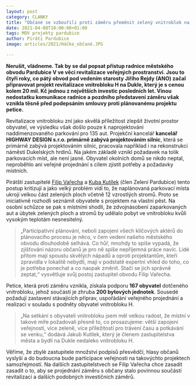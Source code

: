 ```yaml
---
layout: post
category: CLANKY
title: "Občané se vzbouřili proti záměru přeměnit zelený vnitroblok na parkoviště. Mají naši podporu"
date: 2021-04-08T10:00:00+01:00
tags: MOV projekty pardubice
author: Piráti Pardubice
image: articles/2021/Háčko_občané.JPG

---
```


**Nerušit, vládneme. Tak by se dal popsat přístup radnice městského obvodu Pardubice V ve věci revitalizace veřejných prostranství. 
Jsou to čtyři roky, co pátý obvod pod vedením starosty Jiřího Rejdy (ANO) začal připravovat projekt revitalizace vnitrobloku H na Dukle, 
který je s cenou kolem 20 mil. Kč jednou z největších investic posledních let. 
Vinou nedostatku komunikace radnice a pozdního představení záměru však vznikla těsně před podepsáním smlouvy proti plánovanému projektu petice.**

Revitalizace vnitrobloku zní jako skvělá příležitost zlepšit životní prostor obyvatel, ve výsledku však došlo pouze k naprojektování naddimenzovaného parkování pro 135 aut. 
Projekční kancelář **kancelář HIGHWAY DESIGN s.r.o. primárně zabývá projektováním silnic**, která se primárně zabývá projektováním silnic, 
pracovala například i na rekonstrukci náměstí Dukelských hrdinů. Na jakém základě vznikl požadavek na tolik parkovacích míst, ale není jasné. 
Obyvatel okolních domů se nikdo neptal, neproběhlo ani veřejné projednání s cílem zjistit potřeby a požadavky místních.

Pirátští zastupitelé [Filip Vařecha](https://pardubice.pirati.cz/clenove/filip-varecha/) a 
[Kuba Kutílek](https://pardubice.pirati.cz/clenove/jakub-kutilek/) (člen Zelení Pardubice) tento postup kritizují a jako velký problém vidí to, 
že naplánovaná parkovací místa ukrojí velkou část zelených ploch včetně 12 vzrostlých stromů. 
Proto se iniciativně rozhodli seznámit obyvatele s projektem na vlastní pěst. 
Na osobní schůzce se pak s místními shodli, že zdvojnásobení zaparkovaných aut a úbytek zelených ploch a stromů by udělalo pobyt ve vnitrobloku kvůli vysokým teplotám nesnesitelný.
 
>„Participativní plánování, neboli zapojení všech klíčových aktérů do plánovacího procesu je něco, v čem vedení našeho městského obvodu dlouhodobě selhává. 
>Co hůř, mnohdy to spíše vypadá, že zjišťování názoru občanů je pro ně spíše nepříjemná práce navíc. 
>Lidé přitom mají spoustu skvělých nápadů a oproti projektantům, kteří zpravidla v lokalitě nebydlí, mají v podstatě expertní vhled do toho, co je potřeba ponechat a co naopak změnit. 
>Stačí se jich správně zeptat,“ vysvětluje svůj postoj zastupitel obvodu Filip Vařecha.
 
Petice, která proti záměru vznikla, získala podporu **167 obyvatel** dotčeného vnitrobloku, jehož součástí je zhruba **200 bytových jednotek**. 
Sousedé požadují zastavení stávajících příprav, uspořádání veřejného projednání a realizaci v souladu s podněty obyvatel vnitrobloku H.
 
>„Na setkání s obyvateli vnitrobloku jsem měl velkou radost, že místní v takové míře požadovali přesně to, co prosazujeme: 
>větší zapojení veřejnosti, více zeleně, více příležitostí pro trávení času a potkávání se venku,“ dodává Jakub Kutílek, 
>který je členem zastupitelstva města a bydlí na Dukle nedaleko vnitrobloku H.


Věříme, že zbylé zastupitele množství podpisů přesvědčí, hlasy občanů vyslyší a do budoucna bude participace veřejnosti na takovýchto projektech samozřejmostí. 
Na dalších zastupitelstvech se Filip Vařecha chce zasadit zasadit o to, aby se projednání záměru s občany stalo povinnou součástí revitalizací a 
dalších podobných investičních záměrů.

